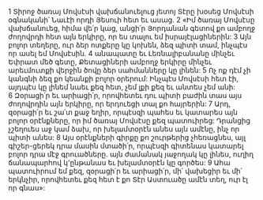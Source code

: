 1 Տիրոջ ծառայ Մովսէսի վախճանուելուց յետոյ Տէրը խօսեց Մովսէսի օգնականի՝ Նաւէի որդի Յեսուի հետ եւ ասաց. 2 «Իմ ծառայ Մովսէսը վախճանուեց, հիմա վե՛ր կաց, անցի՛ր Յորդանան գետով քո ամբողջ ժողովրդի հետ այն երկիրը, որ ես տալու եմ իսրայէլացիներին: 3 Այն բոլոր տեղերը, ուր ձեր ոտքերը կը կոխեն, ձեզ պիտի տամ, ինչպէս որ ասել եմ Մովսէսին. 4 անապատը եւ Լեռնալիբանանը մինչեւ Եփրատ մեծ գետը, Քետացիների ամբողջ երկիրը մինչեւ արեւմուտքի վերջին ծովը ձեր սահմանները կը լինեն: 5 Ոչ ոք դէմ չի կանգնի ձեզ քո կեանքի բոլոր օրերում: Ինչպէս Մովսէսի հետ էի, այդպէս կը լինեմ նաեւ քեզ հետ, չեմ լքի քեզ եւ անտես չեմ անի: 6 Զօրացի՛ր եւ արիացի՛ր, որովհետեւ դու պիտի բաժին տաս այս ժողովրդին այն երկիրը, որ երդուեցի տալ քո հայրերին: 7 Արդ, զօրացի՛ր եւ շա՛տ քաջ եղիր, որպէսզի պահես եւ կատարես այն բոլոր օրէնքները, որ իմ ծառայ Մովսէսը քեզ պատուիրեց: Դրանցից չշեղուես աջ կամ ձախ, որ խելամտօրէն անես այն ամէնը, ինչ որ պիտի անես: 8 Այս օրէնքների գիրքը քո շուրթերից չհեռացնես, այլ գիշեր-ցերեկ դրա մասին մտածի՛ր, որպէսզի գիտենաս կատարել բոլոր դրա մէջ գրուածները. այն ժամանակ յաջողակ կը լինես, ուղիղ ճանապարհով կ՚ընթանաս եւ խելամտօրէն կը գործես: 9 Ահա պատուիրում եմ քեզ, զօրացի՛ր եւ արիացի՛ր, մի՛ վախեցիր եւ մի՛ երկնչիր, որովհետեւ քեզ հետ է քո Տէր Աստուածը ամէն տեղ, ուր էլ որ գնաս»:
